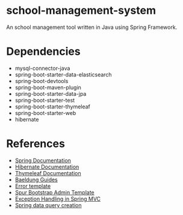 # school-management-system
An school management tool written in Java using Spring Framework.

# Dependencies
- mysql-connector-java
- spring-boot-starter-data-elasticsearch
- spring-boot-devtools
- spring-boot-maven-plugin
- spring-boot-starter-data-jpa
- spring-boot-starter-test
- spring-boot-starter-thymeleaf
- spring-boot-starter-web
- hibernate

# References
- [Spring Documentation](https://spring.io/)
- [Hibernate Documentation](https://hibernate.org/orm/documentation/5.4/)
- [Thymeleaf Documentation](https://www.thymeleaf.org/documentation.html)
- [Baeldung Guides](https://www.baeldung.com/)
- [Error template](https://dribbble.com/shots/4330167-404-Page-Lost-In-Space)
- [Spur Bootstrap Admin Template](https://github.com/HackerThemes/spur-template)
- [Exception Handling in Spring MVC](https://spring.io/blog/2013/11/01/exception-handling-in-spring-mvc)
- [Spring data query creation](https://docs.spring.io/spring-data/jpa/docs/current/reference/html/#jpa.query-methods.query-creation)

